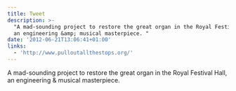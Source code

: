 ```yaml
---
title: Tweet
description: >-
  "A mad-sounding project to restore the great organ in the Royal Festival Hall,
  an engineering &amp; musical masterpiece. "
date: '2012-06-21T13:06:41+01:00'
links:
  - 'http://www.pulloutallthestops.org/'
---
```

A mad-sounding project to restore the great organ in the Royal Festival Hall, an engineering &amp; musical masterpiece. 

